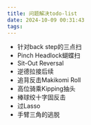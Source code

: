 ```yaml
---
title: 问题解决todo-list
date: 2024-10-09 00:31:43
tags:
---
```




- 针对back step的三点扫
- Pinch Headlock蝴蝶扫
- Sit-Out Reversal
- 逆德拉接后续
- 追背反击Makikomi Roll
- 高位骑乘Kipping抽头
- 棒球绞十字固反击
- 过Lasso
- 手臂三角的逃脱

